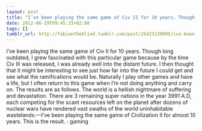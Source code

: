 ```yaml
---
layout: post
title: "I’ve been playing the same game of Civ II for 10 years. Though long outdated, I grew fascinated with this particular game because by the time Civ III was released, I was already well into the distant future. I then thought that it might be interesting to see just how far into the future I could get and see what the ramifications would be. Naturally I play other games and have a life, but I often return to this game when I’m not doing anything and carry on. The results are as follows. The world is a hellish nightmare of suffering and devastation. There are 3 remaining super nations in the year 3991 A.D, each competing for the scant resources left on the planet after dozens of nuclear wars have rendered vast swaths of the world uninhabitable wastelands."
date: 2012-06-19T09:45:33+02:00
tags: []
tumblr_url: http://fabiantheblind.tumblr.com/post/25423139095/ive-been-playing-the-same-game-of-civ-ii-for-10
---
```

I’ve been playing the same game of Civ II for 10 years. Though long outdated, I grew fascinated with this particular game because by the time Civ III was released, I was already well into the distant future. I then thought that it might be interesting to see just how far into the future I could get and see what the ramifications would be. Naturally I play other games and have a life, but I often return to this game when I’m not doing anything and carry on. The results are as follows.
The world is a hellish nightmare of suffering and devastation.
There are 3 remaining super nations in the year 3991 A.D, each competing for the scant resources left on the planet after dozens of nuclear wars have rendered vast swaths of the world uninhabitable wastelands.—I’ve been playing the same game of Civilization II for almost 10 years. This is the result. : gaming
